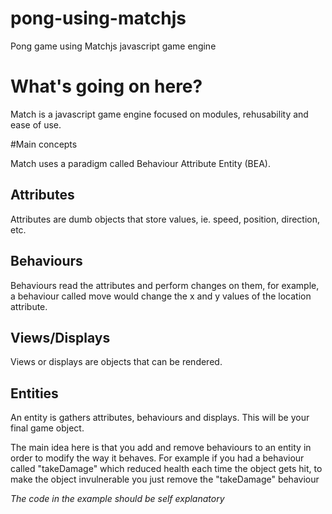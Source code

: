 pong-using-matchjs
==================

Pong game using Matchjs javascript game engine

# What's going on here?
Match is a javascript game engine focused on modules, rehusability and ease of use.

#Main concepts

Match uses a paradigm called Behaviour Attribute Entity (BEA).

## Attributes
Attributes are dumb objects that store values, ie. speed, position, direction, etc.

## Behaviours
Behaviours read the attributes and perform changes on them, for example, a behaviour called move would change the x and y values of the location attribute.

## Views/Displays
Views or displays are objects that can be rendered.

## Entities
An entity is gathers attributes, behaviours and displays. This will be your final game object.

The main idea here is that you add and remove behaviours to an entity in order to modify the way it behaves. For example if you had a
behaviour called "takeDamage" which reduced health each time the object gets hit, to make the object invulnerable you just remove
the "takeDamage" behaviour

*The code in the example should be self explanatory*
